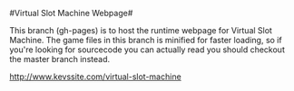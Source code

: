#Virtual Slot Machine Webpage#

This branch (gh-pages) is to host the runtime webpage for Virtual Slot Machine. The game files in this branch is minified for faster loading, so if you're looking for sourcecode you can actually read you should checkout the master branch instead.

http://www.kevssite.com/virtual-slot-machine